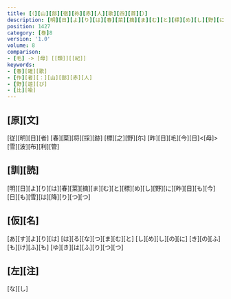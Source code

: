 ```yaml
---
title: [（][山][部][宿][祢][赤][人][歌][四][首][）]
description: [明][日][よ][り][は][春][菜][摘][ま][む][と][標][め][し][野][に][昨][日][も][今][日][も][雪][は][降][り][つ][つ]
position: 1427
category: [巻]8
version: '1.0'
volume: 8
comparison:
- [毛] -> [母] [[類]][[紀]]
keywords:
- [春][雑][歌]
- [作][者][：][山][部][赤][人]
- [野][遊][び]
- [比][喩]
---
```


## [原][文]

[従][明][日][者] [春][菜][将][採][跡] [標][之][野][尓] [昨][日][毛][今][日]<[母]> [雪][波][布][利][管]

## [訓][読]

[明][日][よ][り][は][春][菜][摘][ま][む][と][標][め][し][野][に][昨][日][も][今][日][も][雪][は][降][り][つ][つ]

## [仮][名]

[あ][す][よ][り][は] [は][る][な][つ][ま][む][と] [し][め][し][の][に] [き][の][ふ][も][け][ふ][も] [ゆ][き][は][ふ][り][つ][つ]

## [左][注]

[な][し]
